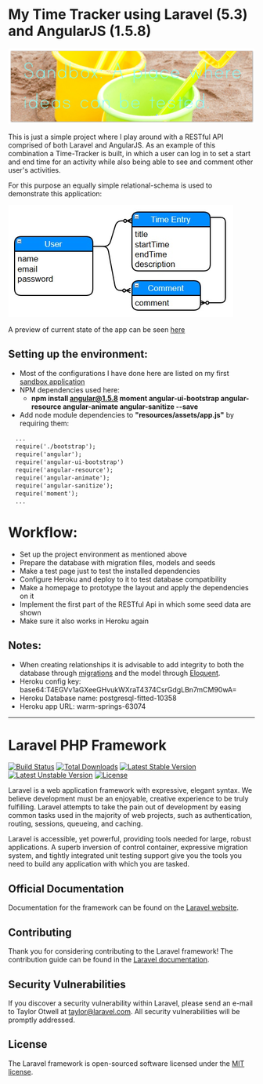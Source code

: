 # My Time Tracker using Laravel (5.3) and AngularJS (1.5.8)
![Sandbox](/resources/images/sandbox-banner.jpg)

This is just a simple project where I play around with a RESTful API comprised of both Laravel and AngularJS.
As an example of this combination a Time-Tracker is built, in which a user can log in to set a start and end time
for an activity while also being able to see and comment other user's activities.  

For this purpose an equally simple relational-schema is used to demonstrate this application:

![ERM Comment Time](/resources/images/ERM_Comment_Time.jpg)

A preview of current state of the app can be seen [here](https://warm-springs-63074.herokuapp.com/)

## Setting up the environment:
* Most of the configurations I have done here are listed on my first [sandbox application](https://github.com/CouchCat/laravel-crud-sandbox)
* NPM dependencies used here:
    * **npm install angular@1.5.8 moment angular-ui-bootstrap angular-resource angular-animate angular-sanitize --save**
* Add node module dependencies to **"resources/assets/app.js"** by requiring them:
```
  ...
  require('./bootstrap');
  require('angular');
  require('angular-ui-bootstrap')
  require('angular-resource');
  require('angular-animate');
  require('angular-sanitize');
  require('moment');
  ...
```

# Workflow:

* Set up the project environment as mentioned above
* Prepare the database with migration files, models and seeds
* Make a test page just to test the installed dependencies
* Configure Heroku and deploy to it to test database compatibility
* Make a homepage to prototype the layout and apply the dependencies on it
* Implement the first part of the RESTful Api in which some seed data are shown
* Make sure it also works in Heroku again 

## Notes:
* When creating relationships it is advisable to add integrity to both the database through [migrations](https://laravel.com/docs/5.3/migrations) and the model through [Eloquent](https://laravel.com/docs/5.3/eloquent-relationships).
* Heroku config key: base64:T4EGVv1aGXeeGHvukWXraT4374CsrGdgLBn7mCM90wA=
* Heroku Database name:  postgresql-fitted-10358
* Heroku app URL: warm-springs-63074

***

# Laravel PHP Framework

[![Build Status](https://travis-ci.org/laravel/framework.svg)](https://travis-ci.org/laravel/framework)
[![Total Downloads](https://poser.pugx.org/laravel/framework/d/total.svg)](https://packagist.org/packages/laravel/framework)
[![Latest Stable Version](https://poser.pugx.org/laravel/framework/v/stable.svg)](https://packagist.org/packages/laravel/framework)
[![Latest Unstable Version](https://poser.pugx.org/laravel/framework/v/unstable.svg)](https://packagist.org/packages/laravel/framework)
[![License](https://poser.pugx.org/laravel/framework/license.svg)](https://packagist.org/packages/laravel/framework)

Laravel is a web application framework with expressive, elegant syntax. We believe development must be an enjoyable, creative experience to be truly fulfilling. Laravel attempts to take the pain out of development by easing common tasks used in the majority of web projects, such as authentication, routing, sessions, queueing, and caching.

Laravel is accessible, yet powerful, providing tools needed for large, robust applications. A superb inversion of control container, expressive migration system, and tightly integrated unit testing support give you the tools you need to build any application with which you are tasked.

## Official Documentation

Documentation for the framework can be found on the [Laravel website](http://laravel.com/docs).

## Contributing

Thank you for considering contributing to the Laravel framework! The contribution guide can be found in the [Laravel documentation](http://laravel.com/docs/contributions).

## Security Vulnerabilities

If you discover a security vulnerability within Laravel, please send an e-mail to Taylor Otwell at taylor@laravel.com. All security vulnerabilities will be promptly addressed.

## License

The Laravel framework is open-sourced software licensed under the [MIT license](http://opensource.org/licenses/MIT).
